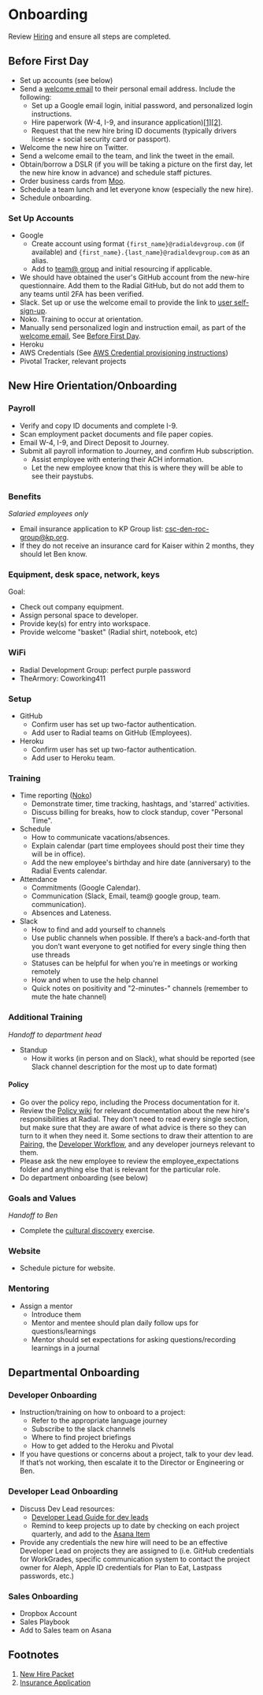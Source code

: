 # Onboarding

Review [Hiring](HIRING.md) and ensure all steps are completed.

## Before First Day
 - Set up accounts (see below)
 - Send a [welcome email](../management/WELCOME_EMAIL.md) to their personal email address. Include the following:
   - Set up a Google email login, initial password, and personalized login instructions.
   - Hire paperwork (W-4, I-9, and insurance application)[[1]](#f1)[[2]](#f2).
   - Request that the new hire bring ID documents (typically drivers license + social security card or passport).
 - Welcome the new hire on Twitter.
 - Send a welcome email to the team, and link the tweet in the email.
 - Obtain/borrow a DSLR (if you will be taking a picture on the first day, let the new hire know in advance) and schedule staff pictures.
 - Order business cards from [Moo](https://www.moo.com/us/).
 - Schedule a team lunch and let everyone know (especially the new hire).
 - Schedule onboarding.

### Set Up Accounts
 - Google
   - Create account using format `{first_name}@radialdevgroup.com` (if available) and `{first_name}.{last_name}@radialdevgroup.com` as an alias.
   - Add to [team@ group](https://groups.google.com/a/radialdevgroup.com/forum/#!managemembers/team/members/active) and initial resourcing if applicable.
 - We should have obtained the user's GitHub account from the new-hire questionnaire. Add them to the Radial GitHub, but do not add them to any teams until 2FA has been verified.
 - Slack. Set up or use the welcome email to provide the link to [user self-sign-up](https://join.slack.com/t/radialdevgroup/signup?x=x-11720792966-282636290290).
 - Noko.  Training to occur at orientation.
 - Manually send personalized login and instruction email, as part of the [welcome email](../management/WELCOME_EMAIL.md), See [Before First Day](#before-first-day).
 - Heroku
 - AWS Credentials (See [AWS Credential provisioning instructions](https://github.com/RadialDevGroup/Policy/wiki/AWS-Credential-Provisioning-\(IAM\)))
 - Pivotal Tracker, relevant projects

## New Hire Orientation/Onboarding

### Payroll
- Verify and copy ID documents and complete I-9.
- Scan employment packet documents and file paper copies.
- Email W-4, I-9, and Direct Deposit to Journey.
- Submit all payroll information to Journey, and confirm Hub subscription.
  - Assist employee with entering their ACH information.
  - Let the new employee know that this is where they will be able to see their paystubs.

### Benefits
*Salaried employees only*
- Email insurance application to KP Group list: <a href="mailto:csc-den-roc-group@kp.org" target="_blank">csc-den-roc-group@kp.org</a>.
- If they do not receive an insurance card for Kaiser within 2 months, they should let Ben know.

### Equipment, desk space, network, keys
Goal:
  - Check out company equipment.
  - Assign personal space to developer.
  - Provide key(s) for entry into workspace.
  - Provide welcome "basket" (Radial shirt, notebook, etc)

### WiFi
 - Radial Development Group: perfect purple password
 - TheArmory: Coworking411

### Setup
- GitHub
  - Confirm user has set up two-factor authentication.
  - Add user to Radial teams on GitHub (Employees).
- Heroku
  - Confirm user has set up two-factor authentication.
  - Add user to Heroku team.

### Training
- Time reporting ([Noko](https://radialdevelopmentgroup.nokotime.com))
  - Demonstrate timer, time tracking, hashtags, and 'starred' activities.
  - Discuss billing for breaks, how to clock standup, cover "Personal Time".
- Schedule
  - How to communicate vacations/absences.
  - Explain calendar (part time employees should post their time they will be in office).
  - Add the new employee's birthday and hire date (anniversary) to the Radial Events calendar.
- Attendance
  - Commitments (Google Calendar).
  - Communication (Slack, Email, team@ google group, team.<project> communication).
  - Absences and Lateness.
- Slack
  - How to find and add yourself to channels
  - Use public channels when possible. If there’s a back-and-forth that you don’t want everyone to get notified for every single thing then use threads
  - Statuses can be helpful for when you're in meetings or working remotely
  - How and when to use the help channel
  - Quick notes on positivity and "2-minutes-" channels (remember to mute the hate channel)

### Additional Training
*Handoff to department head*
- Standup
  - How it works (in person and on Slack), what should be reported (see Slack channel description for the most up to date format)
#### Policy
- Go over the policy repo, including the Process documentation for it.
- Review the [Policy wiki](https://github.com/RadialDevGroup/Policy/wiki) for relevant documentation about the new hire's responsibilities at Radial. They don't need to read every single section, but make sure that they are aware of what advice is there so they can turn to it when they need it. Some sections to draw their attention to are [Pairing](https://github.com/RadialDevGroup/Policy/wiki/Pairing), the [Developer Workflow](https://github.com/RadialDevGroup/Policy/wiki/Developer-Workflow), and any developer journeys relevant to them.
- Please ask the new employee to review the employee_expectations folder and anything else that is relevant for the particular role.
- Do department onboarding (see below)

### Goals and Values
*Handoff to Ben*
- Complete the [cultural discovery](https://github.com/RadialDevGroup/Policy/wiki/Cultural-Discovery) exercise.

### Website
  - Schedule picture for website.

### Mentoring
- Assign a mentor
  - Introduce them
  - Mentor and mentee should plan daily follow ups for questions/learnings
  - Mentor should set expectations for asking questions/recording learnings in a journal

## Departmental Onboarding

### Developer Onboarding
- Instruction/training on how to onboard to a project:
  - Refer to the appropriate language journey
  - Subscribe to the slack channels
  - Where to find project briefings
  - How to get added to the Heroku and Pivotal
- If you have questions or concerns about a project, talk to your dev lead. If that’s not working, then escalate it to the Director or Engineering or Ben.

### Developer Lead Onboarding
  - Discuss Dev Lead resources:
    - [Developer Lead Guide for dev leads](https://github.com/RadialDevGroup/Policy/wiki/Quick-Start-Developer-Lead-Guide)
    - Remind to keep projects up to date by checking on each project quarterly, and add to the [Asana Item](https://app.asana.com/0/563279970321589/1104682103889694)
  - Provide any credentials the new hire will need to be an effective Developer Lead on projects they are assigned to (i.e. GitHub credentials for WorkGrades, specific communication system to contact the project owner for Aleph, Apple ID credentials for Plan to Eat, Lastpass passwords, etc.)

### Sales Onboarding
- Dropbox Account
- Sales Playbook
- Add to Sales team on Asana


## Footnotes
1. <span id="f1"><a href="https://github.com/RadialDevGroup/Policy/raw/master/documents/Complete%20Employee%20Packet%202017.pdf" target="_blank">New Hire Packet</a></span>
2. <span id="f2"><a href="https://github.com/RadialDevGroup/Policy/raw/master/documents/DORA_Application.pdf" target="blank">Insurance Application</a></span>
